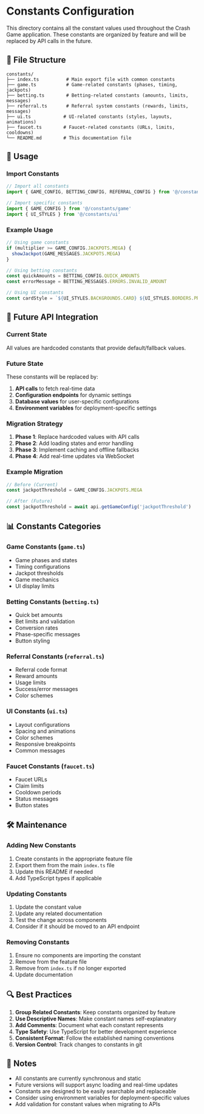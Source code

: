 # Constants Configuration

This directory contains all the constant values used throughout the Crash Game application. These constants are organized by feature and will be replaced by API calls in the future.

## 📁 File Structure

```
constants/
├── index.ts          # Main export file with common constants
├── game.ts           # Game-related constants (phases, timing, jackpots)
├── betting.ts        # Betting-related constants (amounts, limits, messages)
├── referral.ts       # Referral system constants (rewards, limits, messages)
├── ui.ts            # UI-related constants (styles, layouts, animations)
├── faucet.ts        # Faucet-related constants (URLs, limits, cooldowns)
└── README.md        # This documentation file
```

## 🚀 Usage

### Import Constants

```typescript
// Import all constants
import { GAME_CONFIG, BETTING_CONFIG, REFERRAL_CONFIG } from '@/constants'

// Import specific constants
import { GAME_CONFIG } from '@/constants/game'
import { UI_STYLES } from '@/constants/ui'
```

### Example Usage

```typescript
// Using game constants
if (multiplier >= GAME_CONFIG.JACKPOTS.MEGA) {
  showJackpot(GAME_MESSAGES.JACKPOTS.MEGA)
}

// Using betting constants
const quickAmounts = BETTING_CONFIG.QUICK_AMOUNTS
const errorMessage = BETTING_MESSAGES.ERRORS.INVALID_AMOUNT

// Using UI constants
const cardStyle = `${UI_STYLES.BACKGROUNDS.CARD} ${UI_STYLES.BORDERS.PRIMARY}`
```

## 🔄 Future API Integration

### Current State
All values are hardcoded constants that provide default/fallback values.

### Future State
These constants will be replaced by:
1. **API calls** to fetch real-time data
2. **Configuration endpoints** for dynamic settings
3. **Database values** for user-specific configurations
4. **Environment variables** for deployment-specific settings

### Migration Strategy

1. **Phase 1**: Replace hardcoded values with API calls
2. **Phase 2**: Add loading states and error handling
3. **Phase 3**: Implement caching and offline fallbacks
4. **Phase 4**: Add real-time updates via WebSocket

### Example Migration

```typescript
// Before (Current)
const jackpotThreshold = GAME_CONFIG.JACKPOTS.MEGA

// After (Future)
const jackpotThreshold = await api.getGameConfig('jackpotThreshold')
```

## 📊 Constants Categories

### Game Constants (`game.ts`)
- Game phases and states
- Timing configurations
- Jackpot thresholds
- Game mechanics
- UI display limits

### Betting Constants (`betting.ts`)
- Quick bet amounts
- Bet limits and validation
- Conversion rates
- Phase-specific messages
- Button styling

### Referral Constants (`referral.ts`)
- Referral code format
- Reward amounts
- Usage limits
- Success/error messages
- Color schemes

### UI Constants (`ui.ts`)
- Layout configurations
- Spacing and animations
- Color schemes
- Responsive breakpoints
- Common messages

### Faucet Constants (`faucet.ts`)
- Faucet URLs
- Claim limits
- Cooldown periods
- Status messages
- Button states

## 🛠️ Maintenance

### Adding New Constants
1. Create constants in the appropriate feature file
2. Export them from the main `index.ts` file
3. Update this README if needed
4. Add TypeScript types if applicable

### Updating Constants
1. Update the constant value
2. Update any related documentation
3. Test the change across components
4. Consider if it should be moved to an API endpoint

### Removing Constants
1. Ensure no components are importing the constant
2. Remove from the feature file
3. Remove from `index.ts` if no longer exported
4. Update documentation

## 🔍 Best Practices

1. **Group Related Constants**: Keep constants organized by feature
2. **Use Descriptive Names**: Make constant names self-explanatory
3. **Add Comments**: Document what each constant represents
4. **Type Safety**: Use TypeScript for better development experience
5. **Consistent Format**: Follow the established naming conventions
6. **Version Control**: Track changes to constants in git

## 📝 Notes

- All constants are currently synchronous and static
- Future versions will support async loading and real-time updates
- Constants are designed to be easily searchable and replaceable
- Consider using environment variables for deployment-specific values
- Add validation for constant values when migrating to APIs 